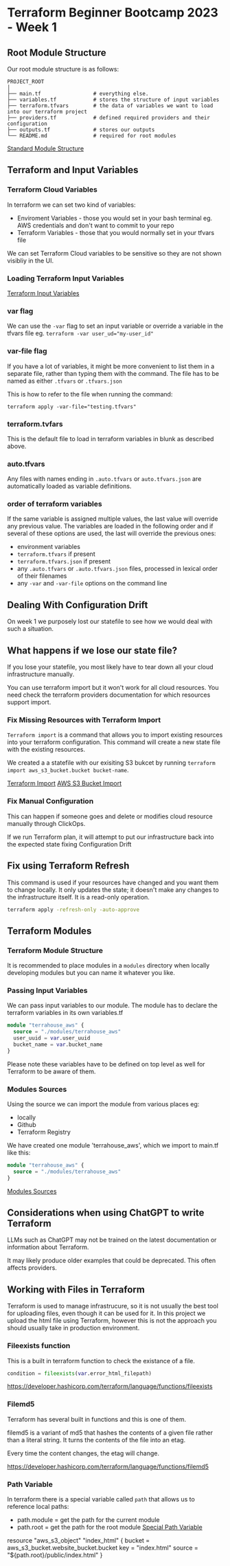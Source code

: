 
# Terraform Beginner Bootcamp 2023 - Week 1

## Root Module Structure

Our root module structure is as follows:

```
PROJECT_ROOT
│
├── main.tf                 # everything else.
├── variables.tf            # stores the structure of input variables
├── terraform.tfvars        # the data of variables we want to load into our terraform project
├── providers.tf            # defined required providers and their configuration
├── outputs.tf              # stores our outputs
└── README.md               # required for root modules
```

[Standard Module Structure](https://developer.hashicorp.com/terraform/language/modules/develop/structure)

## Terraform and Input Variables

### Terraform Cloud Variables

In terraform we can set two kind of variables:
- Enviroment Variables - those you would set in your bash terminal eg. AWS credentials and don't want to commit to your repo
- Terraform Variables - those that you would normally set in your tfvars file

We can set Terraform Cloud variables to be sensitive so they are not shown visibliy in the UI.

### Loading Terraform Input Variables

[Terraform Input Variables](https://developer.hashicorp.com/terraform/language/values/variables)

### var flag
We can use the `-var` flag to set an input variable or override a variable in the tfvars file eg. `terraform -var user_ud="my-user_id"`

### var-file flag

If you have a lot of variables, it might be more convenient to list them in a separate file, rather than typing them with the command. The file has to be named as either ``.tfvars`` or ``.tfvars.json``

This is how to refer to the file when running the command:

```
terraform apply -var-file="testing.tfvars"
```

### terraform.tvfars

This is the default file to load in terraform variables in blunk as described above.

### auto.tfvars

Any files with names ending in ``.auto.tfvars`` or ``auto.tfvars.json`` are automatically loaded as variable definitions. 

### order of terraform variables

If the same variable is assigned multiple values, the last value will override any previous value. The variables are loaded in the following order and if several of these options are used, the last will override the previous ones:
 
- environment variables
- ``terraform.tfvars`` if present
- ``terraform.tfvars.json`` if present
-  any ``.auto.tfvars`` or ``.auto.tfvars.json`` files, processed in lexical order of their filenames
- any ``-var`` and ``-var-file`` options on the command line

## Dealing With Configuration Drift

On week 1 we purposely lost our statefile to see how we would deal with such a situation.

## What happens if we lose our state file?

If you lose your statefile, you most likely have to tear down all your cloud infrastructure manually.

You can use terraform import but it won't work for all cloud resources. You need check the terraform providers documentation for which resources support import.

### Fix Missing Resources with Terraform Import

``Terraform import`` is a command that allows you to import existing resources into
your terraform configuration. This command will create a new state file with the existing resources.

We created a a statefile with our exisiting S3 bukcet by running `terraform import aws_s3_bucket.bucket bucket-name`.

[Terraform Import](https://developer.hashicorp.com/terraform/cli/import)
[AWS S3 Bucket Import](https://registry.terraform.io/providers/hashicorp/aws/latest/docs/resources/s3_bucket#import)

### Fix Manual Configuration

This can happen if someone goes and delete or modifies cloud resource manually through ClickOps. 

If we run Terraform plan, it will attempt to put our infrastructure back into the expected state fixing Configuration Drift


## Fix using Terraform Refresh

This command is used if your resources have changed and you want them to change locally.
It only updates the state; it doesn't make any changes to the infrastructure itself. It is a read-only operation.

```sh
terraform apply -refresh-only -auto-approve
```

## Terraform Modules

### Terraform Module Structure

It is recommended to place modules in a `modules` directory when locally developing modules but you can name it whatever you like.

### Passing Input Variables

We can pass input variables to our module.
The module has to declare the terraform variables in its own variables.tf

```tf
module "terrahouse_aws" {
  source = "./modules/terrahouse_aws"
  user_uuid = var.user_uuid
  bucket_name = var.bucket_name
}
```

Please note these variables have to be defined on top level as well for Terraform to be aware of them.

### Modules Sources

Using the source we can import the module from various places eg:
- locally
- Github
- Terraform Registry

We have created one module 'terrahouse_aws', which we import to main.tf like this:

```tf
module "terrahouse_aws" {
  source = "./modules/terrahouse_aws"
}
```


[Modules Sources](https://developer.hashicorp.com/terraform/language/modules/sources)

## Considerations when using ChatGPT to write Terraform

LLMs such as ChatGPT may not be trained on the latest documentation or information about Terraform.

It may likely produce older examples that could be deprecated. This often affects providers.



## Working with Files in Terraform

Terraform is used to manage infrastrucure, so it is not usually the best tool for uploading files, even though it can be used for it. In this project we upload the html file using Terraform, however this is not the approach you should usually take in production environment.


### Fileexists function

This is a built in terraform function to check the existance of a file.

```tf
condition = fileexists(var.error_html_filepath)
```

https://developer.hashicorp.com/terraform/language/functions/fileexists

### Filemd5

Terraform has several built in functions and this is one of them.

filemd5 is a variant of md5 that hashes the contents of a given file rather than a literal string.
It turns the contents of the file into an etag.

Every time the content changes, the etag will change. 

https://developer.hashicorp.com/terraform/language/functions/filemd5



### Path Variable

In terraform there is a special variable called `path` that allows us to reference local paths:
- path.module = get the path for the current module
- path.root = get the path for the root module
[Special Path Variable](https://developer.hashicorp.com/terraform/language/expressions/references#filesystem-and-workspace-info)


resource "aws_s3_object" "index_html" {
  bucket = aws_s3_bucket.website_bucket.bucket
  key    = "index.html"
  source = "${path.root}/public/index.html"
}